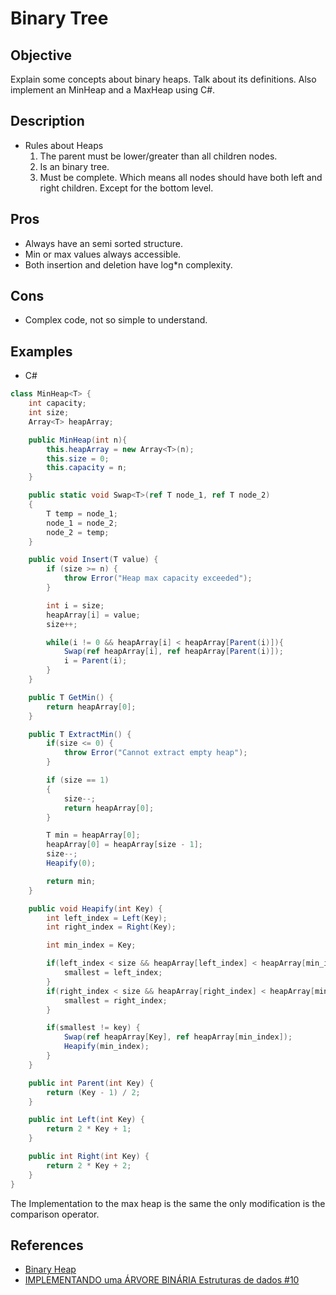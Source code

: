 # Binary Tree

## Objective

Explain some concepts about binary heaps. Talk about its definitions. Also implement an MinHeap and a MaxHeap using C#.

## Description

- Rules about Heaps
    1. The parent must be lower/greater than all children nodes.
    2. Is an binary tree.
    3. Must be complete. Which means all nodes should have both left and right children. Except for the bottom level.

## Pros

- Always have an semi sorted structure.
- Min or max values always accessible.
- Both insertion and deletion have log*n complexity.

## Cons

- Complex code, not so simple to understand.

## Examples

- C#  

```c#
class MinHeap<T> {
    int capacity;
    int size;
    Array<T> heapArray;

    public MinHeap(int n){
        this.heapArray = new Array<T>(n);
        this.size = 0;
        this.capacity = n;
    }

    public static void Swap<T>(ref T node_1, ref T node_2)
    {
        T temp = node_1;
        node_1 = node_2;
        node_2 = temp;
    }

    public void Insert(T value) {
        if (size >= n) {
            throw Error("Heap max capacity exceeded");
        }

        int i = size;
        heapArray[i] = value;
        size++;

        while(i != 0 && heapArray[i] < heapArray[Parent(i)]){
            Swap(ref heapArray[i], ref heapArray[Parent(i)]);
            i = Parent(i);
        }
    }

    public T GetMin() {
        return heapArray[0];
    }

    public T ExtractMin() {
        if(size <= 0) {
            throw Error("Cannot extract empty heap");
        }

        if (size == 1)
        {
            size--;
            return heapArray[0];
        }

        T min = heapArray[0];
        heapArray[0] = heapArray[size - 1];
        size--;
        Heapify(0);

        return min;
    }

    public void Heapify(int Key) {
        int left_index = Left(Key);
        int right_index = Right(Key);

        int min_index = Key;

        if(left_index < size && heapArray[left_index] < heapArray[min_index]) {
            smallest = left_index;
        }
        if(right_index < size && heapArray[right_index] < heapArray[min_index]) {
            smallest = right_index;
        }

        if(smallest != key) {
            Swap(ref heapArray[Key], ref heapArray[min_index]);
            Heapify(min_index);
        }
    }

    public int Parent(int Key) {
        return (Key - 1) / 2;
    }

    public int Left(int Key) {
        return 2 * Key + 1;
    }

    public int Right(int Key) {
        return 2 * Key + 2;
    }
}
```

The Implementation to the max heap is the same the only modification is the comparison operator.

## References

- [Binary Heap](https://www.geeksforgeeks.org/binary-heap/)
- [IMPLEMENTANDO uma ÁRVORE BINÁRIA Estruturas de dados #10](https://www.youtube.com/watch?v=6E169kShoNU)
